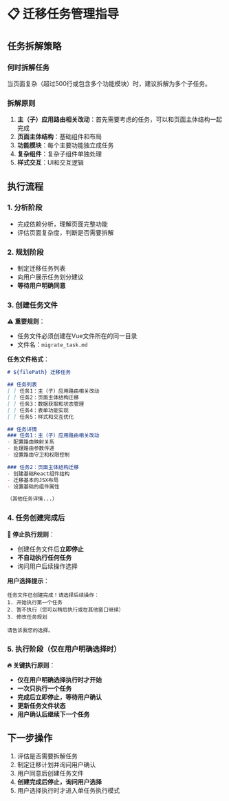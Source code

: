 # 📋 迁移任务管理指导

## 任务拆解策略

### 何时拆解任务
当页面复杂（超过500行或包含多个功能模块）时，建议拆解为多个子任务。

### 拆解原则
1. **主（子）应用路由相关改动**：首先需要考虑的任务，可以和页面主体结构一起完成
2. **页面主体结构**：基础组件和布局
3. **功能模块**：每个主要功能独立成任务
4. **复杂组件**：复杂子组件单独处理
5. **样式交互**：UI和交互逻辑

## 执行流程

### 1. 分析阶段
- 完成依赖分析，理解页面完整功能
- 评估页面复杂度，判断是否需要拆解

### 2. 规划阶段
- 制定迁移任务列表
- 向用户展示任务划分建议
- **等待用户明确同意**

### 3. 创建任务文件
**⚠️ 重要规则**：
- 任务文件必须创建在Vue文件所在的同一目录
- 文件名：`migrate_task.md`

**任务文件格式**：
```markdown
# ${filePath} 迁移任务

## 任务列表
[ ] 任务1：主（子）应用路由相关改动
[ ] 任务2：页面主体结构迁移
[ ] 任务3：数据获取和状态管理
[ ] 任务4：表单功能实现
[ ] 任务5：样式和交互优化

## 任务详情
### 任务1：主（子）应用路由相关改动
- 配置路由映射关系
- 处理路由参数传递
- 设置路由守卫和权限控制

### 任务2：页面主体结构迁移
- 创建基础React组件结构
- 迁移基本的JSX布局
- 设置基础的组件属性

（其他任务详情...）
```

### 4. 任务创建完成后
**🛑 停止执行规则**：
- 创建任务文件后**立即停止**
- **不自动执行任何任务**
- 询问用户后续操作选择

**用户选择提示**：
```
任务文件已创建完成！请选择后续操作：
1. 开始执行第一个任务
2. 暂不执行（您可以稍后执行或在其他窗口继续）
3. 修改任务规划

请告诉我您的选择。
```

### 5. 执行阶段（仅在用户明确选择时）
**🔥 关键执行原则**：
- **仅在用户明确选择执行时才开始**
- **一次只执行一个任务**
- **完成后立即停止，等待用户确认**
- **更新任务文件状态**
- **用户确认后继续下一个任务**

## 下一步操作
1. 评估是否需要拆解任务
2. 制定迁移计划并询问用户确认
3. 用户同意后创建任务文件
4. **创建完成后停止，询问用户选择**
5. 用户选择执行时才进入单任务执行模式